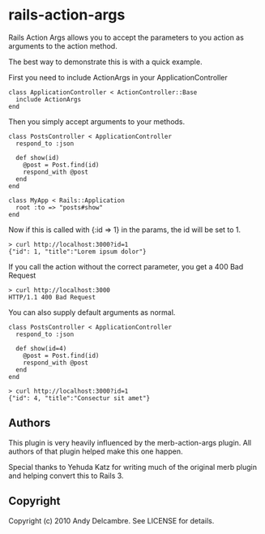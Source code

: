 # rails-action-args

Rails Action Args allows you to accept the parameters to you action as
arguments to the action method.

The best way to demonstrate this is with a quick example.

First you need to include ActionArgs in your ApplicationController

    class ApplicationController < ActionController::Base
      include ActionArgs
    end

Then you simply accept arguments to your methods.

    class PostsController < ApplicationController
      respond_to :json

      def show(id)
        @post = Post.find(id)
        respond_with @post
      end
    end

    class MyApp < Rails::Application
      root :to => "posts#show"
    end

Now if this is called with {:id => 1} in the params, the id will be set to 1.

    > curl http://localhost:3000?id=1
    {"id": 1, "title":"Lorem ipsum dolor"}

If you call the action without the correct parameter, you get a 400 Bad Request

    > curl http://localhost:3000
    HTTP/1.1 400 Bad Request


You can also supply default arguments as normal.

    class PostsController < ApplicationController
      respond_to :json

      def show(id=4)
        @post = Post.find(id)
        respond_with @post
      end
    end

    > curl http://localhost:3000?id=1
    {"id": 4, "title":"Consectur sit amet"}

## Authors

This plugin is very heavily influenced by the merb-action-args plugin.
All authors of that plugin helped make this one happen.

Special thanks to Yehuda Katz for writing much of the original merb plugin
and helping convert this to Rails 3.

## Copyright

Copyright (c) 2010 Andy Delcambre. See LICENSE for details.
